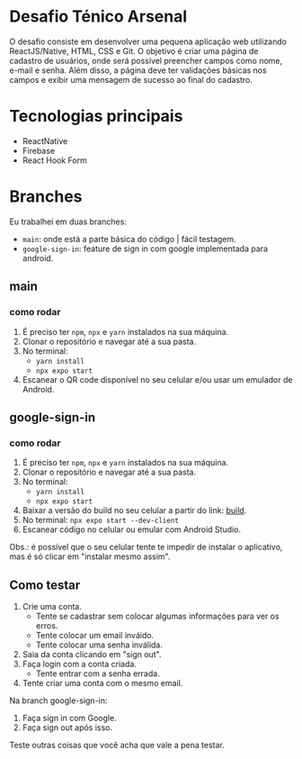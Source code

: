 # Desafio Ténico Arsenal
O desafio consiste em desenvolver uma pequena aplicação web utilizando ReactJS/Native, HTML, CSS e Git. O objetivo é criar uma página de cadastro de usuários, onde será possível preencher campos como nome, e-mail e senha. Além disso, a página deve ter validações básicas nos campos e exibir uma mensagem de sucesso ao final do cadastro.

# Tecnologias principais

 - ReactNative
 - Firebase
 - React Hook Form

# Branches

Eu trabalhei em duas branches:

 - `main`: onde está a parte básica do código | fácil testagem.
 - `google-sign-in`: feature de sign in com google implementada para android.

## main

### como rodar
1. É preciso ter `npm`, `npx` e `yarn` instalados na sua máquina.
2. Clonar o repositório e navegar até a sua pasta.
3. No terminal:
	- `yarn install`
	- `npx expo start`
4. Escanear o QR code disponível no seu celular e/ou usar um emulador de Android.

## google-sign-in
### como rodar

1. É preciso ter `npm`, `npx` e `yarn` instalados na sua máquina.
2. Clonar o repositório e navegar até a sua pasta.
3. No terminal:
	- `yarn install`
	- `npx expo start`
4. Baixar a versão do build no seu celular a partir do link: [build](https://expo.dev/accounts/rosean3/projects/arsenal-challenge/builds/1ce157aa-9836-476b-b14a-b9f64015b0c6).
5. No terminal:
	`npx expo start --dev-client`
6. Escanear código no celular ou emular com Android Studio.

Obs.: é possível que o seu celular tente te impedir de instalar o aplicativo, mas é só clicar em "instalar mesmo assim".

## Como testar

 1. Crie uma conta.
	 - Tente se cadastrar sem colocar algumas informações para ver os erros.
	 - Tente colocar um email inváido.
	 - Tente colocar uma senha inválida. 
 2. Saia da conta clicando em "sign out".
 3. Faça login com a conta criada.
	 - Tente entrar com a senha errada.
4. Tente criar uma conta com o mesmo email.
 

Na branch google-sign-in:

 1. Faça sign in com Google.
 2. Faça sign out após isso.

Teste outras coisas que você acha que vale a pena testar.

